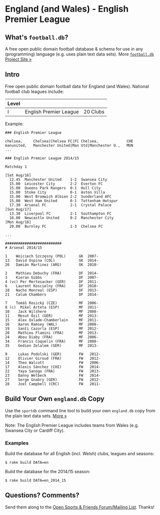 # England (and Wales) - English Premier League

## What's `football.db`?

A free open public domain football database & schema
for use in any (programming) language (e.g. uses plain text data sets).
More [`football.db` Project Site »](http://openfootball.github.io)


## Intro

Free open public domain football data for England (and Wales). National football club leagues include:

| Level |                                |            |
| ----- | ------------------------------ | ---------- |
| I     |  English Premier League        |  20 Clubs  |


Example:

~~~
### English Premier League

chelsea,     Chelsea|Chelsea FC|FC Chelsea,             CHE
manunited,   Manchester United|Man Utd|Manchester U.,   MUN
...
~~~

~~~
### English Premier League 2014/15

Matchday 1

[Sat Aug/16]
  12.45  Manchester United    1-2  Swansea City
  15.00  Leicester City       2-2  Everton FC
  15.00  Queens Park Rangers  0-1  Hull City
  15.00  Stoke City           0-1  Aston Villa
  15.00  West Bromwich Albion 2-2  Sunderland AFC
  15.00  West Ham United      0-1  Tottenham Hotspur
  17.30  Arsenal FC           2-1  Crystal Palace
[Sun Aug/17]
  13.30  Liverpool FC         2-1  Southampton FC
  16.00  Newcastle United     0-2  Manchester City
[Mon Aug/18]
  20.00  Burnley FC           1-3  Chelsea FC

...
~~~

~~~
##########################
# Arsenal 2014/15

1    Wojciech Szczęsny (POL)      GK  2007-
13   David Ospina (COL)           GK  2014-
26   Damián Martinez (ARG)        GK  2010-

2    Mathieu Debuchy (FRA)        DF  2014-
3    Kieran Gibbs                 DF  2007-
4 (vc) Per Mertesacker (GER)      DF  2011-
6    Laurent Koscielny (FRA)      DF  2010-
18   Nacho Monreal (ESP)          DF  2013-
21   Calum Chambers               DF  2014-

7    Tomáš Rosický (CZE)          MF  2006-
8 (c)  Mikel Arteta (ESP)         MF  2011-
10    Jack Wilshere               MF  2008-
11    Mesut Özil (GER)            MF  2013-
15    Alex Oxlade-Chamberlain     MF  2011-
16    Aaron Ramsey (WAL)          MF  2008-
19    Santi Cazorla (ESP)         MF  2012-
20    Mathieu Flamini (FRA)       MF  2013-
24    Abou Diaby (FRA)            MF  2006-
34    Francis Coquelin (FRA)      MF  2008-
35    Gedion Zelalem (GER)        MF  2013-

9     Lukas Podolski (GER)        FW   2012-
12    Olivier Giroud (FRA)        FW   2012-
14    Theo Walcott                FW   2006-
17    Alexis Sánchez (CHI)        FW   2014-
22    Yaya Sanogo (FRA)           FW   2013-
23    Danny Welbeck               FW   2014-
27    Serge Gnabry (GER)          FW   2012-
28    Joel Campbell (CRC)         FW   2011-
~~~


## Build Your Own `england.db` Copy

Use the `sportdb` command line tool to build your own `england.db` copy
from the plain text data sets. [More »](http://openfootball.github.io/build.html)


Note:  The English Premier League includes teams from Wales
(e.g. Swansea City or Cardiff City).


### Examples

Build the database for all English (incl. Welsh) clubs, leagues and seasons:

    $ rake build DATA=en

Build the database for the 2014/15 season:

    $ rake build DATA=en_2014_15



## Questions? Comments?

Send them along to the
[Open Sports & Friends Forum/Mailing List](http://groups.google.com/group/opensport).
Thanks!
